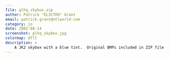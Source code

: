 ```yaml
---
file: glhq_skybox.zip
author: Patrick "EL3CTRO" Grant
email: patrick.grant@ntlworld.com
category: jo
date: 2002-08-14
screenshot: glhq_skybox.jpg
colormap: dflt
description: >
    A JK2 skybox with a blue tint.  Original BMPs included in ZIP file.
---
```

